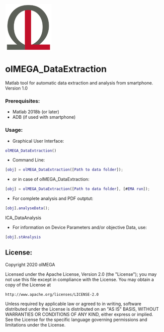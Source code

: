 <img src="https://github.com/ol-MEGA/olMEGA_DataExtraction/blob/master/functions_reporting/latex/images/Logo.png" alt="olMEGA Logo" width="150">

# olMEGA_DataExtraction #

Matlab tool for automatic data extraction and analysis from smartphone.  
Version 1.0  

### Prerequisites: ###
* Matlab 2018b (or later)
* ADB (if used with smartphone)

### Usage: ###  

* Graphical User Interface:

```matlab
olMEGA_DataExtraction()
```

* Command Line:

```matlab
[obj] = olMEGA_DataExtraction([Path to data folder]);
```

* or in case of olMEGA_DataExtraction:

```matlab
[obj] = olMEGA_DataExtraction([Path to data folder], [#EMA run]);
```

* For complete analysis and PDF outptut:

```matlab
[obj].analyseData();
```

ICA_DataAnalysis

* For information on Device Parameters and/or objective Data, use:

```matlab
[obj].stAnalysis
```


## License:

Copyright 2020 olMEGA

Licensed under the Apache License, Version 2.0 (the "License");
you may not use this file except in compliance with the License.
You may obtain a copy of the License at

    http://www.apache.org/licenses/LICENSE-2.0

Unless required by applicable law or agreed to in writing, software
distributed under the License is distributed on an "AS IS" BASIS,
WITHOUT WARRANTIES OR CONDITIONS OF ANY KIND, either express or implied.
See the License for the specific language governing permissions and
limitations under the License.
